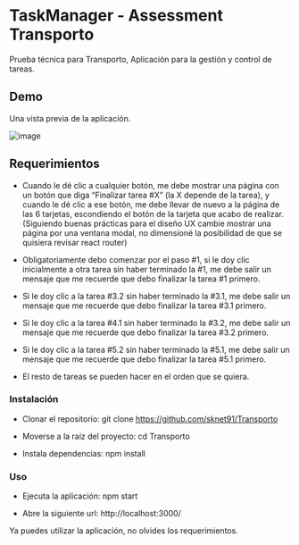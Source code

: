 # TaskManager - Assessment Transporto

Prueba técnica para Transporto, Aplicación para la gestión y control de tareas.

## Demo

Una vista previa de la aplicación.

![image](https://github.com/sknet91/Transporto/assets/11862310/44afbca8-4fd8-4824-9ae4-8219ff3cb806)

## Requerimientos

- Cuando le dé clic a cualquier botón, me debe mostrar una página con un botón que diga “Finalizar tarea #X” (la X depende de la tarea), y cuando le dé clic a ese botón, me debe llevar de nuevo a la página de las 6 tarjetas, escondiendo el botón de la tarjeta que acabo de realizar. (Siguiendo buenas prácticas para el diseño UX cambie mostrar una página por una ventana modal, no dimensioné la posibilidad de que se quisiera revisar react router)

- Obligatoriamente debo comenzar por el paso #1, si le doy clic inicialmente a otra tarea sin haber terminado la #1, me debe salir un mensaje que me recuerde que debo finalizar la tarea #1 primero.

- Si le doy clic a la tarea #3.2 sin haber terminado la #3.1, me debe salir un mensaje que me recuerde que debo finalizar la tarea #3.1 primero.

- Si le doy clic a la tarea #4.1 sin haber terminado la #3.2, me debe salir un mensaje que me recuerde que debo finalizar la tarea #3.2 primero.

- Si le doy clic a la tarea #5.2 sin haber terminado la #5.1, me debe salir un mensaje que me recuerde que debo finalizar la tarea #5.1 primero.

- El resto de tareas se pueden hacer en el orden que se quiera.

### Instalación

- Clonar el repositorio:    git clone https://github.com/sknet91/Transporto

- Moverse a la raíz del proyecto:    cd Transporto

- Instala dependencias:    npm install

### Uso

- Ejecuta la aplicación:    npm start

- Abre la siguiente url:    http://localhost:3000/

Ya puedes utilizar la aplicación, no olvides los requerimientos.
